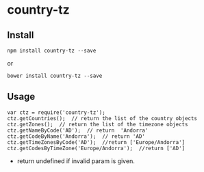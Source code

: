 # country-tz

## Install
```
npm install country-tz --save
```
or 
```
bower install country-tz --save
```
## Usage

```
var ctz = require('country-tz');
ctz.getCountries();  // return the list of the country objects
ctz.getZones();  // return the list of the timezone objects
ctz.getNameByCode('AD');  // return  'Andorra'
ctz.getCodeByName('Andorra');  // return 'AD'
ctz.getTimeZonesByCode('AD');  //return ['Europe/Andorra']
ctz.getCodesByTimeZone('Europe/Andorra');  //return ['AD']
```

* return undefined if invalid param is given.

